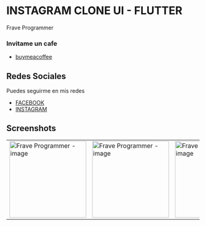 # INSTAGRAM CLONE UI - FLUTTER

Frave Programmer

### Invitame un cafe

- [buymeacoffee](https://www.buymeacoffee.com/frave)

## Redes Sociales

Puedes seguirme en mis redes


- [FACEBOOK](https://www.facebook.com/fraveDeveloper)
- [INSTAGRAM](https://www.instagram.com/frave_developer/)

## Screenshots

<table>
    <tr>
        <td><img src="https://user-images.githubusercontent.com/76232843/112603305-d1fbd680-8de2-11eb-9a78-df74df88de6c.png" alt="Frave Programmer - image" width="200"></td>
        <td><img src="https://user-images.githubusercontent.com/76232843/112603348-e17b1f80-8de2-11eb-8364-4c1368d6321f.png" alt="Frave Programmer - image" width="200"></td>
        <td><img src="https://user-images.githubusercontent.com/76232843/112603392-edff7800-8de2-11eb-9e48-4610b8f0e764.png" alt="Frave Programmer - image" width="200"></td>
    </tr>
</table>


